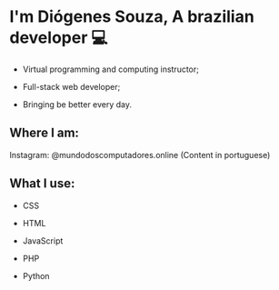 # I'm Diógenes Souza, A brazilian developer :computer:

* Virtual programming and computing instructor;

* Full-stack web developer;

* Bringing be better every day.

## Where I am: 

Instagram: @mundodoscomputadores.online (Content in portuguese)

## What I use: 

* CSS

* HTML

* JavaScript

* PHP

* Python

<!---
diogenes-souza-dev/diogenes-souza-dev is a ✨ special ✨ repository because its `README.md` (this file) appears on your GitHub profile.
You can click the Preview link to take a look at your changes.
--->
